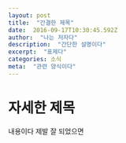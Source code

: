 ```yaml
---
layout: post 
title:  "간결한 제목" 
date:  2016-09-17T10:30:45.592Z 
author:  "나는 저자다" 
description:  "간단한 설명이다" 
excerpt:  "표제다" 
categories: 소식 
meta:  "관련 양식이다" 
---
```


# 자세한 제목

내용이다
제발 잘 되었으면